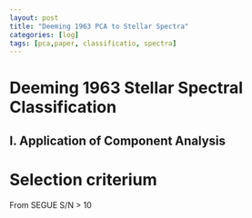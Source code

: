 ```yaml
---
layout: post
title: "Deeming 1963 PCA to Stellar Spectra"
categories: [log]
tags: [pca,paper, classificatio, spectra]
---
```



# Deeming 1963 Stellar Spectral Classification

## I. Application of Component Analysis



# Selection criterium
From SEGUE
S/N > 10




